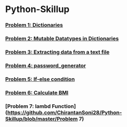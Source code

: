 # Python-Skillup

### [Problem 1: Dictionaries](https://github.com/ChirantanSoni28/Python-Skillup/tree/master/Problem%201)
### [Problem 2: Mutable Datatypes in Dictionaries](https://github.com/ChirantanSoni28/Python-Skillup/tree/master/Problem%202)
### [Problem 3: Extracting data from a text file](https://github.com/ChirantanSoni28/Python-Skillup/tree/master/Problem%203)
### [Problem 4: password_generator](https://github.com/ChirantanSoni28/Python-Skillup/tree/master/Problem%204)
### [Problem 5: If-else condition](https://github.com/ChirantanSoni28/Python-Skillup/tree/master/problem%205)
### [Problem 6: Calculate BMI](https://github.com/ChirantanSoni28/Python-Skillup/tree/master/Problem%206)
### [Problem 7: lambd Function](https://github.com/ChirantanSoni28/Python-Skillup/blob/master/Problem 7)

